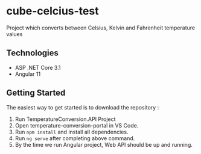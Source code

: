 # cube-celcius-test
Project which converts between Celsius, Kelvin and Fahrenheit temperature values

## Technologies
* ASP .NET Core 3.1
* Angular 11

## Getting Started

The easiest way to get started is to download the repository :

1. Run TemperatureConversion.API Project
2. Open temperature-conversion-portal in VS Code.
3. Run `npm install` and install all dependencies.
4. Run `ng serve` after completing above command. 
5. By the time we run Angular project, Web API should be up and running.
